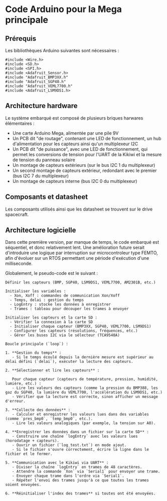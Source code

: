 # Code Arduino pour la Mega principale

## Prérequis
Les bibliothèques Arduino suivantes sont nécessaires : 
```
#include <Wire.h>
#include <SD.h>
#include <SPI.h>
#include <Adafruit_Sensor.h>
#include "Adafruit_BMP3XX.h"
#include "Adafruit_SGP40.h"
#include "Adafruit_VEML7700.h"
#include <Adafruit_LSM9DS1.h>
```
## Architecture hardware
Le système embarqué est composé de plusieurs briques harwares élémentaires :
* Une carte Arduino Mega, alimentée par une pile 9V
* Un PCB dit "de routage", contenant une LED de fonctionnement, un hub d'alimentation pour les capteurs ainsi qu'un multiplexeur I2C
* Un PCB dit "de puissance", avec une LED de fonctionnement, qui permet les conversions de tension pour l'UART de la Kikiwi et la mesure de tension du panneau solaire
* Un montage de capteurs extérieurs (sur le bus I2C 1 du multiplexeur)
* Un second montage de capteurs extérieur, redondant avec le premier (bus I2C 7 du multiplexeur)
* Un montage de capteurs interne (bus I2C 0 du multiplexeur)

## Composants et datasheet
Les composants utilisés ainsi que les datasheet se trouvent sur le drive spacecraft.

## Architecture logicielle
Dans cette première version, par manque de temps, le code embarqué est séquentiel, et donc relativement lent. Une amélioration future serait d'introduire une logique par interruption sur microcontroleur type FEMTO, afin d'évoluer sur un RTOS permettant une période d'exécution d'une milliseconde.

Globalement, le pseudo-code est le suivant : 

```
Définir les capteurs (BMP, SGP40, LSM9DS1, VEML7700, AM2301B, etc.)

Initialiser les variables :
  - Xon, Xoff : commandes de communication Xon/Xoff
  - Temps, delai : gestion du temps
  - LogEntry : stocke les données à enregistrer
  - Trames : tableau pour découper les trames à envoyer

Initialiser les capteurs et la carte SD :
  - Vérifier la connexion à la carte SD
  - Initialiser chaque capteur (BMP3XX, SGP40, VEML7700, LSM9DS1)
  - Configurer les capteurs (résolutions, fréquences, etc.)
  - Gérer les buses I2C via le sélecteur (TCA9548A)

Boucle principale (`loop`) :

1. **Gestion du temps** :
   - Si le temps écoulé depuis la dernière mesure est supérieur au délai défini (`delai`), exécuter la lecture des capteurs.

2. **Sélectionner et lire les capteurs** :

   Pour chaque capteur (capteurs de température, pression, humidité, lumière, etc.) :
   - Lire les valeurs des capteurs (comme la pression du BMP388, les gaz du SGP40, la lumière du VEML7700, l'accélération du LSM9DS1, etc.)
   - Vérifier que la lecture est correcte, sinon afficher un message d'erreur.

3. **Collecte des données** :
   - Calculer et enregistrer les valeurs lues dans des variables (comme `pres_bmp0`, `temp_bmp0`, etc.).
   - Lire les valeurs analogiques (par exemple, la tension sur A0).

4. **Enregistrer les données dans un fichier sur la carte SD** :
   - Construire une chaîne `logEntry` avec les valeurs lues (horodatage + capteurs).
   - Ouvrir un fichier (`log_test.txt`) en mode ajout.
   - Si le fichier s'ouvre correctement, écrire la ligne dans le fichier et le fermer.

5. **Communication avec le Kikiwi via UART** :
   - Diviser la chaîne `logEntry` en trames de 48 caractères.
   - Attendre la commande `Xon` via `Serial1` pour envoyer une trame.
   - Envoyer chaque trame dans l'ordre via `Serial1`.
   - Répéter l'envoi des trames jusqu'à ce que toutes les trames soient envoyées.

6. **Réinitialiser l'index des trames** si toutes ont été envoyées.
```
